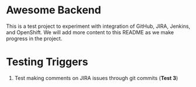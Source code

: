# Awesome Backend

This is a test project to experiment with integration of GitHub, JIRA, Jenkins, and OpenShift. We will add more content to this README as we make progress in the project.

# Testing Triggers

1. Test making comments on JIRA issues through git commits (**Test 3**)
